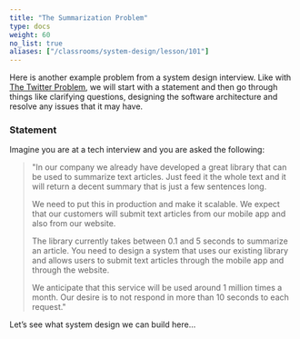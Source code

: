 ```yaml
---
title: "The Summarization Problem"
type: docs
weight: 60
no_list: true
aliases: ["/classrooms/system-design/lesson/101"]
---
```

Here is another example problem from a system design interview. Like with [The Twitter Problem](/system-design/the-twitter-problem/intro-and-statement), we will start with a statement and then go through things like clarifying questions, designing the software architecture and resolve any issues that it may have.

### Statement

Imagine you are at a tech interview and you are asked the following:

<blockquote><p>"In our company we already have developed a great library that can be used to summarize text articles. Just feed it the whole text and it will return a decent summary that is just a few sentences long.</p>

<p>We need to put this in production and make it scalable. We expect that our customers will submit text articles from our mobile app and also from our website.</p>

<p>The library currently takes between 0.1 and 5 seconds to summarize an article. You need to design a system that uses our existing library and allows users to submit text articles through the mobile app and through the website.</p>

<p>We anticipate that this service will be used around 1 million times a month. Our desire is to not respond in more than 10 seconds to each request."</p></blockquote>

Let’s see what system design we can build here...
